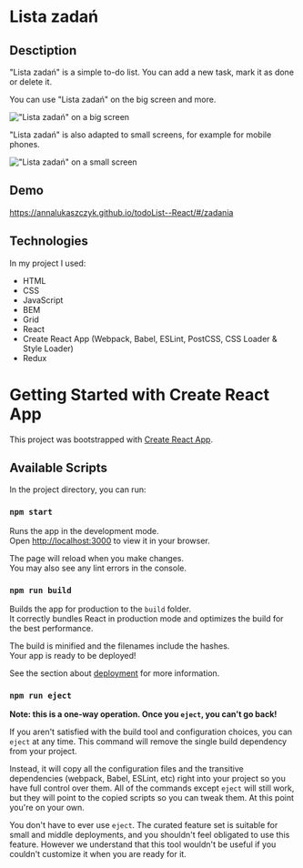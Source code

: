 # Lista zadań

## Desctiption
"Lista zadań" is a simple to-do list. You can add a new task, mark it as done or delete it.

You can use "Lista zadań" on the big screen and more. 

!["Lista zadań" on a big screen](https://github.com/loca20/todoList--React/blob/main/public/to%20do%20list.gif?raw=true)

"Lista zadań" is also adapted to small screens, for example for mobile phones.

!["Lista zadań" on a small screen](https://github.com/loca20/todoList--React/blob/main/public/to%20do%20list%20for%20small%20devices.gif?raw=true)

## Demo
https://annalukaszczyk.github.io/todoList--React/#/zadania

## Technologies
In my project I used:
- HTML
- CSS
- JavaScript
- BEM
- Grid
- React
- Create React App (Webpack, Babel, ESLint, PostCSS, CSS Loader & Style Loader)
- Redux

# Getting Started with Create React App

This project was bootstrapped with [Create React App](https://github.com/facebook/create-react-app).

## Available Scripts

In the project directory, you can run:

### `npm start`

Runs the app in the development mode.\
Open [http://localhost:3000](http://localhost:3000) to view it in your browser.

The page will reload when you make changes.\
You may also see any lint errors in the console.

### `npm run build`

Builds the app for production to the `build` folder.\
It correctly bundles React in production mode and optimizes the build for the best performance.

The build is minified and the filenames include the hashes.\
Your app is ready to be deployed!

See the section about [deployment](https://facebook.github.io/create-react-app/docs/deployment) for more information.

### `npm run eject`

**Note: this is a one-way operation. Once you `eject`, you can't go back!**

If you aren't satisfied with the build tool and configuration choices, you can `eject` at any time. This command will remove the single build dependency from your project.

Instead, it will copy all the configuration files and the transitive dependencies (webpack, Babel, ESLint, etc) right into your project so you have full control over them. All of the commands except `eject` will still work, but they will point to the copied scripts so you can tweak them. At this point you're on your own.

You don't have to ever use `eject`. The curated feature set is suitable for small and middle deployments, and you shouldn't feel obligated to use this feature. However we understand that this tool wouldn't be useful if you couldn't customize it when you are ready for it.

